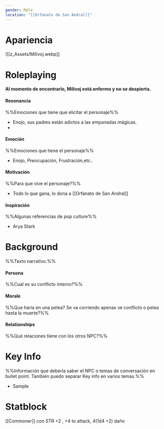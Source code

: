 ```yaml
---
gender: Male
location: "[[Orfanato de San Andral]]"
---
```

# Apariencia
![[z_Assets/Milivoj.webp]]
# Roleplaying
**Al momento de encontrarlo, Milivoj está enfermo y no se despierta.**
#### Resonancia
%%Emociones que tiene que elicitar el personaje%%
- Enojo, sus padres están adictos a las empanadas mágicas.
- 
#### Emoción
%%Emociones que tiene el personaje%%
- Enojo, Preocupación, Frustración,etc..
#### Motivación
%%Para que vive el personaje?%%
- Todo lo que gana, lo dona a [[Orfanato de San Andral]]
#### Inspiración
%%Algunas referencias de pop culture%%
- Arya Stark
# Background
%%Texto narrativo.%%
#### Persona
%%Cual es su conflicto interno?%%
#### Morale
%%Que haría en una pelea? Se va corriendo apenas ve conflicto o pelea hasta la muerte?%%
#### Relationships
%%Qué relaciones tiene con los otros NPC?%%

# Key Info
%%Información que debería saber el NPC o temas de conversación en bullet point. También puedo separar Key info en varios temas.%%
- Sample

# Statblock
[[Commoner]] con STR +2 , +4 to attack, 4(1d4 +2) daño